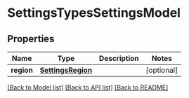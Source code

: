 # SettingsTypesSettingsModel

## Properties
Name | Type | Description | Notes
------------ | ------------- | ------------- | -------------
**region** | [**SettingsRegion**](SettingsRegion.md) |  | [optional] 

[[Back to Model list]](../README.md#documentation-for-models) [[Back to API list]](../README.md#documentation-for-api-endpoints) [[Back to README]](../README.md)

